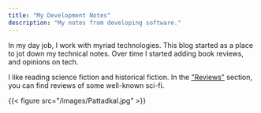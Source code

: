 ```yaml
---
title: "My Development Notes"
description: "My notes from developing software."
---
```

In my day job, I work with myriad technologies. This blog started as a place to jot down my technical notes.
Over time I started adding book reviews, and opinions on tech.

I like reading science fiction and historical fiction. In the ["Reviews"](/reviews) section, you can find reviews of some
well-known sci-fi.


{{< figure src="/images/Pattadkal.jpg" >}}
